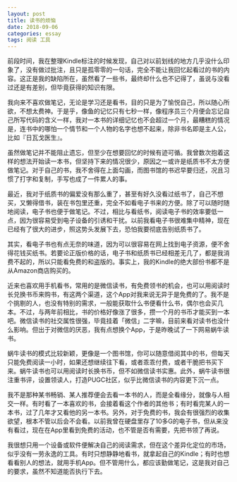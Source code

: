 ```yaml
---
layout: post
title: 读书的烦恼
date: 2018-09-06
categories: essay
tags: 阅读 工具
---
```

前段时间，我在整理Kindle标注的时候发现，自己对以前划线的地方几乎没什么印象了，没有做过批注，且只是孤零零的一句话，完全不能让我回忆起看过的书的内容。这正是我的缺陷所在，虽然看了一些书，最终却什么也不记得了，虽说与没看过还是有差别，但毕竟获得的知识有限。

我向来不喜欢做笔记，无论是学习还是看书，目的只是为了愉悦自己，所以随心所欲，不想太费神。于是乎，像鱼的记忆只有七秒一样，像程序员三个月便会忘记自己所写代码的含义一样，我对一本书的详细记忆也不会超过一个月，最糟糕的情况是，连书中的哪怕一个情节和一个人物的名字也想不起来，除非书名即是主人公，比如『日瓦戈医生』。

虽然做笔记并不能阻止遗忘，但至少在想要回忆的时候有迹可循。我曾数次抱着这样的想法开始读一本书，但坚持下来的情况很少，原因之一或许是纸质书不太方便做笔记。对于自己的书，我不舍得在上面勾画，而图书馆的书迟早要归还，况且习惯了打字和复制，手写也成了一件累人的事。

最近，我对于纸质书的偏爱没有那么重了，甚至有好久没看过纸书了，自己不想买，又懒得借书，装在书包里还重，完全不如看电子书来的方便。除了可以随时随地阅读，电子书也便于做笔记。不过，相比与看纸书，阅读电子书的效率要低一点，因为很容易受到电子设备的引诱和干扰。以前我看电子书很难集中精神，现在已经有了很大的进步，照这势头发展下去，恐怕我要彻底告别纸质书了。

其实，看电子书也有点无奈的味道，因为可以很容易在网上找到电子资源，便不舍得花钱买纸书。若要论正版价格的话，电子书和纸质书已经相差无几了，都是我消费不起的，所以只能看免费的和盗版的。事实上，我的Kindle的绝大部份书都不是从Amazon商店购买的。

近来也喜欢用手机看书，常用的是微信读书，有免费领书的机会，也可以用阅读时长兑换书币来购书，有这两个渠道，这个App对我来说无异于是免费的了。我不是个挑剔的人，也没有特别的需求，一般能获取什么书便看什么书，偶尔也会买几本。不过，与两年前相比，书的价格好像涨了很多，攒一个月的书币才能买到一本吧。微信读书的社交属性很强，毕竟挂着「微信」二字嘛，目前来看对读书也没什么影响。但出于对微信的厌恶，我有点想换个App，于是昨晚试了一下网易蜗牛读书。

蜗牛读书的模式比较新颖，更像是一个图书馆，你可以随意借阅其中的书，但每天只能免费阅读一小时，如果还想继续往下看，或者乖乖付费，或者干脆把书买下来。蜗牛读书也可以用阅读时长换书币，但不如微信读书实惠。此外，蜗牛读书很注重书评，设置领读人，打造PUGC社区，似乎比微信读书的内容更下沉一点。

我不是那种某书畅销、某人推荐便会去看一本书的人，而是全看缘分，就像与人相交一样。有时看了一本喜欢的书，会接着看这个作者的其他书；有时看完某人的一本书，过了几年才又看他的另一本书。另外，对于免费的书，我会有很强烈的收集欲望，根本不管以后会不会看。以前我曾在硬盘里存了10多G的电子书，但从来没有看过，现在在App里看到免费的活动，也不管是否有需要，先把书领了再说。

我很想只用一个设备或软件便解决自己的阅读需求，但在这个差异化定位的市场，似乎没有一劳永逸的工具。有时只想静静地看书，就拿起自己的Kindle；有时也想看看别人的想法，就用手机App。但不管用什么，都应该勤做笔记，这是我对自己的要求，虽然不知道能否执行下去。
